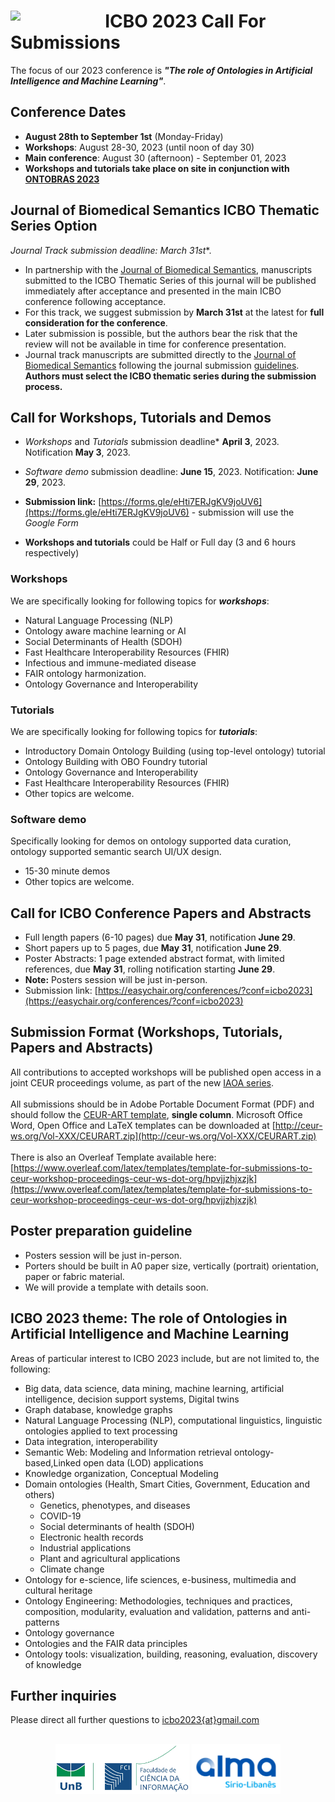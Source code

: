 <!-- # ICBO 2023 Call For Submissions -->

# <img align="left" src="/images/icbo2023_logo.jpg" width="30%" /> ICBO 2023 Call For Submissions

The focus of our 2023 conference is ***"The role of Ontologies in Artificial Intelligence and Machine Learning"***.

## Conference Dates 
- **August 28th to September 1st** (Monday-Friday) 
- **Workshops**: August 28-30, 2023 (until noon of day 30) 
- **Main conference**: August 30 (afternoon) - September 01, 2023 
- **Workshops and tutorials take place on site in conjunction with [ONTOBRAS 2023](https://www.inf.ufrgs.br/ontobras/)**

## Journal of Biomedical Semantics ICBO Thematic Series Option
**Journal Track submission deadline:* *March 31st***. <br>
- In partnership with the [Journal of Biomedical Semantics](https://jbiomedsem.biomedcentral.com/), manuscripts submitted to the ICBO Thematic Series of this journal will be published immediately after acceptance and presented in the main ICBO conference following acceptance. 
- For this track, we suggest submission by **March 31st** at the latest for **full consideration for the conference**. <br>
- Later submission is possible, but the authors bear the risk that the review will not be available in time for conference presentation. <br>
- Journal track manuscripts are submitted directly to the [Journal of Biomedical Semantics](https://jbiomedsem.biomedcentral.com/) following the journal submission [guidelines](https://jbiomedsem.biomedcentral.com/submission-guidelines). **Authors must select the ICBO thematic series during the submission process.**

## Call for Workshops, Tutorials and Demos
- *Workshops* and *Tutorials* submission deadline* **April 3**, 2023. Notification **May 3**, 2023. 
- *Software demo* submission deadline: **June 15**, 2023. Notification: **June 29**, 2023. <br>
- **Submission link:** [https://forms.gle/eHti7ERJgKV9joUV6](https://forms.gle/eHti7ERJgKV9joUV6) - submission will use the *Google Form*

- **Workshops and tutorials** could be Half or Full day (3 and 6 hours respectively)
### Workshops
We are specifically looking for following topics for ***workshops***:
   - Natural Language Processing (NLP)
   - Ontology aware machine learning or AI
   - Social Determinants of Health (SDOH)
   - Fast Healthcare Interoperability Resources (FHIR)
   - Infectious and immune-mediated disease
   - FAIR ontology harmonization. 
   - Ontology Governance and Interoperability
### Tutorials
We are specifically looking for following topics for ***tutorials***:
   - Introductory Domain Ontology Building (using top-level ontology) tutorial
   - Ontology Building with OBO Foundry tutorial
   - Ontology Governance and Interoperability
   - Fast Healthcare Interoperability Resources (FHIR)
   - Other topics are welcome.
### Software demo
Specifically looking for demos on ontology supported data curation, ontology supported semantic search UI/UX design.
  - 15-30 minute demos
  - Other topics are welcome.

<!-- **Note**: Workshops, Tutorials, and Demos can be held in-person, hybrid or virtual/online format. -->
<!-- **Note:** Workshops, Tutorials, and Demos can be held in a person.   -->

## Call for ICBO Conference Papers and Abstracts 
- Full length papers (6-10 pages) due **May 31**, notification **June 29**.
- Short papers up to 5 pages, due **May 31**, notification **June 29**.
- Poster Abstracts: 1 page extended abstract format, with limited references, due **May 31**, rolling notification starting **June 29**.
- **Note:** Posters session will be just in-person. 
- Submission link: [https://easychair.org/conferences/?conf=icbo2023](https://easychair.org/conferences/?conf=icbo2023)

<!-- **Note**: Papers presentations can be held in-person or virtual/online format. -->

## Submission Format (Workshops, Tutorials, Papers and Abstracts)
All contributions to accepted workshops will be published open access in a joint CEUR proceedings volume, as part of the new [IAOA series](http://ceur-ws.org/iaoa.html).
<br><br>
All submissions should be in Adobe Portable Document Format (PDF) and should follow the [CEUR-ART template](./papers/CEUR-Template-1col.docx), **single column**. Microsoft Office Word, Open Office and LaTeX templates can be downloaded at [http://ceur-ws.org/Vol-XXX/CEURART.zip](http://ceur-ws.org/Vol-XXX/CEURART.zip) 
<br><br>
There is also an Overleaf Template available here: [https://www.overleaf.com/latex/templates/template-for-submissions-to-ceur-workshop-proceedings-ceur-ws-dot-org/hpvjjzhjxzjk](https://www.overleaf.com/latex/templates/template-for-submissions-to-ceur-workshop-proceedings-ceur-ws-dot-org/hpvjjzhjxzjk)    

## Poster preparation guideline
- Posters session will be just in-person.
- Porters should be built in A0 paper size, vertically (portrait) orientation, paper or fabric material.
- We will provide a template with details soon.

<!-- The poster boards are self-standing with legs, four feet wide by three feet high (landscape). The fabric is grey on one sidle and black on the other. Light-weight posters, photos, and couments can be affixed to the displays using thumbtacks.
Therefore, the maximum size of your poster will be 4’ wide by 3’ high.  -->

## ICBO 2023 theme: The role of Ontologies in Artificial Intelligence and Machine Learning 

Areas of particular interest to ICBO 2023 include, but are not limited to, the following: 

- Big data, data science, data mining, machine learning, artificial intelligence, decision support systems, Digital twins
- Graph database, knowledge graphs
- Natural Language Processing (NLP), computational linguistics, linguistic ontologies applied to text processing
- Data integration, interoperability
- Semantic Web: Modeling and Information retrieval ontology-based,Linked open data (LOD) applications
- Knowledge organization, Conceptual Modeling
- Domain ontologies (Health, Smart Cities, Government, Education  and others)
  - Genetics, phenotypes, and diseases
  - COVID-19
  - Social determinants of health (SDOH) 
  - Electronic health records
  - Industrial applications
  - Plant and agricultural applications    
  - Climate change
- Ontology for e-science, life sciences, e-business, multimedia and cultural heritage
- Ontology Engineering: Methodologies, techniques and practices, composition, modularity, evaluation and validation, patterns and anti-patterns
- Ontology governance
- Ontologies and the FAIR data principles
- Ontology tools: visualization, building, reasoning, evaluation, discovery of knowledge

## Further inquiries

Please direct all further questions to [icbo2023{at}gmail.com](mailto:icbo2023@gmail.com?subject=[ICBO2023]%20Inquiry)

##
<!-- ![UnB](./images/unb_fci_extenso_logo.png) --> 
<p align="center">
  <img src="./images/unb_fci_extenso_logo.png" height="80" />
  <img src="./images/alma_hsl_logo.jpg" height="80"  />
</p>